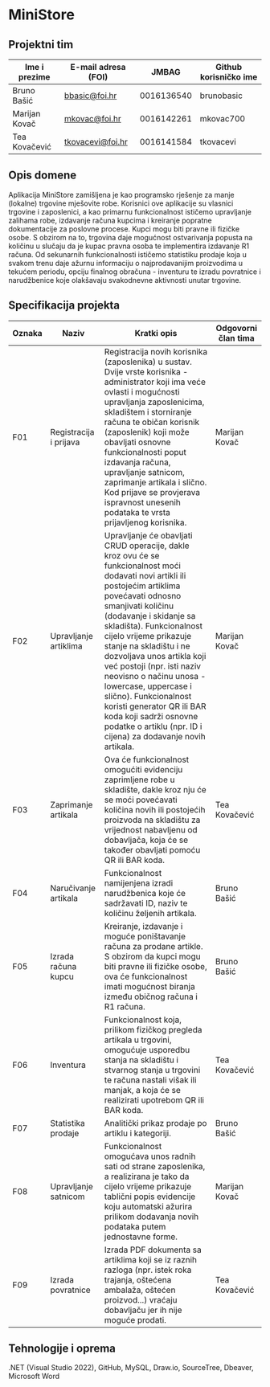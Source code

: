 
# MiniStore


## Projektni tim

Ime i prezime | E-mail adresa (FOI) | JMBAG | Github korisničko ime
------------  | ------------------- | ----- | ---------------------
Bruno Bašić| bbasic@foi.hr | 0016136540 | brunobasic
Marijan Kovač | mkovac@foi.hr | 0016142261 | mkovac700
Tea Kovačević | tkovacevi@foi.hr | 0016141584 | tkovacevi

## Opis domene
Aplikacija MiniStore zamišljena je kao programsko rješenje za manje (lokalne) trgovine mješovite robe. Korisnici ove aplikacije su vlasnici trgovine i zaposlenici, a kao primarnu funkcionalnost ističemo upravljanje zalihama robe, izdavanje računa kupcima i kreiranje popratne dokumentacije za poslovne procese. Kupci mogu biti pravne ili fizičke osobe. S obzirom na to, trgovina daje mogućnost ostvarivanja popusta na količinu u slučaju da je kupac pravna osoba te implementira izdavanje R1 računa. Od sekunarnih funkcionalnosti ističemo statistiku prodaje koja u svakom trenu daje ažurnu informaciju o najprodavanijim proizvodima u tekućem periodu, opciju finalnog obračuna - inventuru te izradu povratnice i narudžbenice koje olakšavaju svakodnevne aktivnosti unutar trgovine.

## Specifikacija projekta


Oznaka | Naziv | Kratki opis | Odgovorni član tima
------ | ----- | ----------- | -------------------
F01 | Registracija i prijava | Registracija novih korisnika (zaposlenika) u sustav. Dvije vrste korisnika - administrator koji ima veće ovlasti i mogućnosti upravljanja zaposlenicima, skladištem i storniranje računa te običan korisnik (zaposlenik) koji može obavljati osnovne funkcionalnosti poput izdavanja računa, upravljanje satnicom, zaprimanje artikala i slično. Kod prijave se provjerava ispravnost unesenih podataka te vrsta prijavljenog korisnika.  | Marijan Kovač
F02 | Upravljanje artiklima| Upravljanje će obavljati CRUD operacije, dakle kroz ovu će se funkcionalnost moći dodavati novi artikli ili postojećim artiklima povećavati odnosno smanjivati količinu (dodavanje i skidanje sa skladišta). Funkcionalnost cijelo vrijeme prikazuje stanje na skladištu i ne dozvoljava unos artikla koji već postoji (npr. isti naziv neovisno o načinu unosa - lowercase, uppercase i slično). Funkcionalnost koristi generator QR ili BAR koda koji sadrži osnovne podatke o artiklu (npr. ID i cijena) za dodavanje novih artikala.  | Marijan Kovač
F03 | Zaprimanje artikala | Ova će funkcionalnost omogućiti evidenciju zaprimljene robe u skladište, dakle kroz nju će se moći povećavati količina novih ili postojećih proizvoda na skladištu za vrijednost nabavljenu od dobavljača, koja će se također obavljati pomoću QR ili BAR koda. | Tea Kovačević
F04 | Naručivanje artikala | Funkcionalnost namijenjena izradi narudžbenica koje će sadržavati ID, naziv te količinu željenih artikala. | Bruno Bašić
F05 | Izrada računa kupcu | Kreiranje, izdavanje i moguće poništavanje računa za prodane artikle. S obzirom da kupci mogu biti pravne ili fizičke osobe, ova će funkcionalnost imati mogućnost biranja između običnog računa i R1 računa. | Bruno Bašić
F06 | Inventura | Funkcionalnost koja, prilikom fizičkog pregleda artikala u trgovini, omogućuje usporedbu stanja na skladištu i stvarnog stanja u trgovini te računa nastali višak ili manjak, a koja će se realizirati upotrebom QR ili BAR koda. | Tea Kovačević
F07 | Statistika prodaje | Analitički prikaz prodaje po artiklu i kategoriji. | Bruno Bašić
F08 | Upravljanje satnicom | Funkcionalnost omogućava unos radnih sati od strane zaposlenika, a realizirana je tako da cijelo vrijeme prikazuje tablični popis evidencije koju automatski ažurira prilikom dodavanja novih podataka putem jednostavne forme. | Marijan Kovač
F09 | Izrada povratnice | Izrada PDF dokumenta sa artiklima koji se iz raznih razloga (npr. istek roka trajanja, oštećena ambalaža, oštećen proizvod...) vraćaju dobavljaču jer ih nije moguće prodati. | Tea Kovačević

## Tehnologije i oprema
.NET (Visual Studio 2022), GitHub, MySQL, Draw.io, SourceTree, Dbeaver, Microsoft Word
